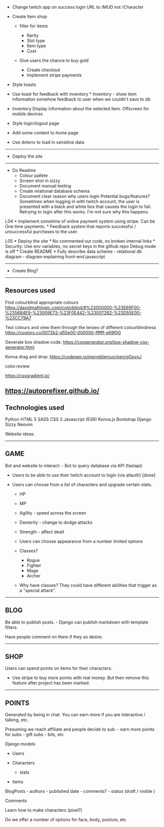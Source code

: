  * Change twitch app on success login URL to /MUD not /Character

 * Create Item shop
    * filter for items
        * Rarity
        * Slot type
        * Item type
        * Cost

    * Give users the chance to buy gold
         * Create checkout
         * Implement stripe payments


 * Style toasts
 * Use toast for feedback with inventory
        * Inventory - show item information somehow feedback to user when we couldn't save to db

* Inventory
    Display information about the selected item.
        Offscreen for mobile devices

 * Style login/logout page

 * Add some content to home page

 * Use dotenv to load in sensitive data
---------------------------

 * Deploy the site

---------------------------

 * Do Readme
    * Colour pallete
    * Screen shot in sizzy
    * Document manual testing
    * Create relational database schema
    * Document clear reason why users login
    Potential bugs/features?
    Sometimes when logging in with twitch account, the user is presented with a black and white box that causes the login to fail. Retrying to login after this works. I'm not sure why this happens.

 L04
    * Implement sometime of online payment system using stripe. Can be One time payments.
    * Feedback system that reports successful / unsuccessful purchases to the user.

 L05
    * Deploy the site
    * No commented out code, no broken internal links
    * Security:
        Use env variables, no secret keys in the github repo
        Debug mode is off
    * Create README
    * Fully describe data scheme
        - relational db diagram
        - diagram explaining front-end javascript

----------------------

 * Create Blog?

-------

Resources used
--------
Find colourblind appropriate colours
https://davidmathlogic.com/colorblind/#%23000000-%23E69F00-%2356B4E9-%23009E73-%23F0E442-%230072B2-%23D55E00-%23CC79A7

Test colours and view them through the lenses of different colourblindness
https://coolors.co/0072b2-d55e00-000000-ffffff-e69f00

Generate box shadow code:
https://cssgenerator.org/box-shadow-css-generator.html

Konva drag and drop:
https://codepen.io/pierrebleroux/pen/gGpvxJ

color.review

https://cssgradient.io/

https://autoprefixer.github.io/
-------
Technologies used
--------
Python
HTML 5
SASS
CSS 3
Javascript (ES6)
Konva.js
Bootstrap
Django
Sizzy
Neovim



Website ideas:


-----
GAME
-----

Bot and website to interact:
	- Bot to query database via API (fastapi)

- Users to be able to use their twitch account to login (via allauth) [done]

- Users can choose from a list of characters and upgrade certain stats.
	- HP
	- MP
	- Agility - speed across the screen
	- Dexterity - change to dodge attacks
	- Strength - affect dealt

	- Users can choose appearance from a number limited options

	- Classes?
		- Rogue
		- Fighter
		- Mage
		- Archer

	- Why have classes? They could have different abilities that trigger as a "special attack".


-----
BLOG
-----

Be able to publish posts.
	- Django can publish markdown with template filters.

Have people comment on them if they so desire.



----
SHOP
----

Users can spend points on items for their characters.

* Use stripe to buy more points with real money. But then remove this feature after project has been marked.

---
POINTS
---

Generated by being in chat. You can earn more if you are interactive / talking, etc.

Presuming we reach affiliate and people decide to sub:
	- earn more points for subs
	- gift subs
	- bits, etc




Django models

- Users

- Characters
	- stats
- items

BlogPosts
	- authors
	- published date
	- comments?
	- status (draft / visible )

Comments




Learn how to make characters (pixel?)

Do we offer a number of options for face, body, posture, etc
